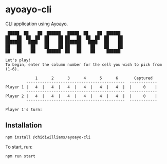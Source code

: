 # ayoayo-cli

CLI application using [Ayoayo](https://github.com/chidiwilliams/ayoayo/tree/master/ayoayo).

```shellscript
 █████  ██    ██  ██████   █████  ██    ██  ██████
██   ██  ██  ██  ██    ██ ██   ██  ██  ██  ██    ██ 
███████   ████   ██    ██ ███████   ████   ██    ██
██   ██    ██    ██    ██ ██   ██    ██    ██    ██
██   ██    ██     ██████  ██   ██    ██     ██████  

Let's play!
To begin, enter the column number for the cell you wish to pick from (1-6).

             1      2      3      4      5      6       Captured
         -------------------------------------------  ------------
Player 1 |   4  |   4  |   4  |   4  |   4  |   4  |  |     0    |
         -------------------------------------------  ------------
Player 2 |   4  |   4  |   4  |   4  |   4  |   4  |  |     0    |
         -------------------------------------------  ------------

Player 1's turn:
```

## Installation

```shellscript
npm install @chidiwilliams/ayoayo-cli
```

To start, run:

```shellscript
npm run start
```
